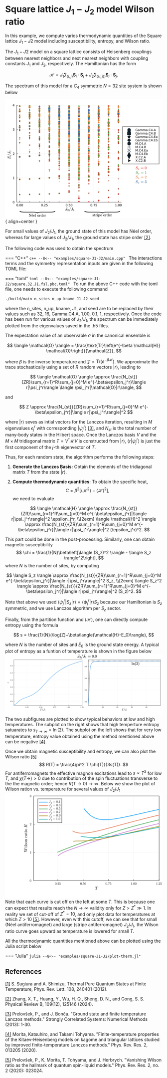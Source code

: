 # Square lattice $J_1-J_2$ model Wilson ratio

In this example, we compute varios thermodynamic quantities of the Square lattice $J_1-J2$ model including susceptibility, entropy, and Wilson ratio.

The $J_1-J2$ model on a square lattice consists of Heisenberg couplings between nearest neighbors and next nearest neighbors with coupling constants $J_1$ and $J_2$, respectively. The Hamiltonian has the form

$$
\mathcal{H} = J_1 \sum_{\langle i,j \rangle} \boldsymbol{S}_i \cdot \boldsymbol{S}_j + J_2 \sum_{\langle\langle i,j \rangle\rangle} \boldsymbol{S}_i \cdot \boldsymbol{S}_j.
$$

The spectrum of this model for a $C_4$ symmetric $N=32$ site system is shown below

![Image title](../img/square-J1-J2-spectrum.png){ align=center }

For small values of $J_2/J_1$, the ground state of this model has Néel order, whereas for large values of $J_2/J_1$, the ground state has stripe order [[2]](#2).

The following code was used to obtain the spectrum

=== "C++"
	```c++
	--8<-- "examples/square-J1-J2/main.cpp"
	```
The interactions terms and the symmetry representation inputs are given in the following TOML file:

=== "toml"
	```toml
	--8<-- "examples/square-J1-J2/square.32.J1.fsl.pbc.toml"
	```
To run the above C++ code with the toml file, one needs to execute the following command 

``` bash
./build/main n_sites n_up kname J1 J2 seed
```
where the n_sites, n_up, kname, J1, and seed are to be replaced by their values such as 32, 16, Gamma.C4.A, 1.00, 0.1, 1, respectively. Once the code has been run for various values of $J_2/J_1$, the spectrum can be immediately plotted from the eigenvalues saved in the .h5 files.


The expectation value of an observable $\mathcal{O}$ in the canonical ensemble is

$$
\langle \mathcal{O} \rangle = \frac{\text{Tr}\left(e^{-\beta \mathcal{H}} \mathcal{O}\right)}{\mathcal{Z}},
$$


where $\beta$ is the inverse temperature and $\mathcal{Z} = \text{Tr}\left(e^{-\beta \mathcal{H}}\right)$. We approximate the trace stochastically using a set of $R$ random vectors $|r\rangle$, leading to

$$
\langle \mathcal{O} \rangle \approx \frac{N_{st}}{ZR}\sum_{r=1}^R\sum_{j=0}^M e^{-\beta\epsilon_j^r}\langle r|\psi_j^r\rangle \langle \psi_j^r|\mathcal{O}|r\rangle,
$$

and 

$$
Z \approx \frac{N_{st}}{ZR}\sum_{r=1}^R\sum_{j=0}^M e^{-\beta\epsilon_j^r}|\langle r|\psi_j^r\rangle|^2
$$

where $|r\rangle$ seves as intial vectors for the Lanczos iteration, resulting in $M$ eigenvalues $\epsilon_j^r$ with corresponding $|\psi_j^r\rangle$ [[3]](#3), and $N_{st}$ is the total number of many-body states in the Hilbert space. Once the Lanczos basis $V$ and the $M\times M$ tridiagonal matrix  $T = V^\dagger \mathcal{H} V$ is constructed from $|r\rangle$, $\langle r|\psi_j^r \rangle$ is just the first component of the $j$-th eigenvector of $T$.

Thus, for each random state, the algorithm performs the following steps:

1. **Generate the Lanczos Basis:** Obtain the elements of the tridiagonal matrix $T$ from the state $|r\rangle$.

2. **Compute thermodynamic quantities:** To obtain the specific heat, 
$$
   C = \beta^2\left[\langle \mathcal{H}^2 \rangle - \langle \mathcal{H} \rangle^2\right],
$$
we need to evaluate

$$
   \langle \mathcal{H} \rangle \approx \frac{N_{st}}{ZR}\sum_{r=1}^R\sum_{j=0}^M e^{-\beta\epsilon_j^r}|\langle r|\psi_j^r\rangle|^2 \epsilon_j^r, \\[2exm]
    \langle \mathcal{H}^2 \rangle \approx \frac{N_{st}}{ZR}\sum_{r=1}^R\sum_{j=0}^M e^{-\beta\epsilon_j^r}|\langle r|\psi_j^r\rangle|^2 (\epsilon_j^r)^2.
$$

This part could be done in the post-processing. Similarly, one can obtain magnetic susceptibility 
$$
   \chi = \frac{1}{N}\beta\left[\langle (S_z)^2 \rangle - \langle S_z \rangle^2\right],
$$
where $N$ is the number of sites, by computing

$$
   \langle S_z \rangle \approx \frac{N_{st}}{ZR}\sum_{r=1}^R\sum_{j=0}^M e^{-\beta\epsilon_j^r}|\langle r|\psi_j^r\rangle|^2 S_z, \\[2exm]
    \langle S_z^2 \rangle \approx \frac{N_{st}}{ZR}\sum_{r=1}^R\sum_{j=0}^M e^{-\beta\epsilon_j^r}|\langle r|\psi_j^r\rangle|^2 (S_z)^2.
$$

Note that above we used $\langle \psi_j^r|S_z|r\rangle = \langle \psi_j^r|r\rangle S_z$ because our Hamiltonian is $S_z$ symmetric, and we use Lanczos algorithm per $S_z$ sector.

Finally, from the partition function and $\langle\mathcal{H}\rangle$, one can directly compute entropy using the formula

$$
s = \frac{1}{N}(\log(Z)+\beta\langle(\mathcal{H}-E_0)\rangle),
$$

where $N$ is the number of sites and $E_0$ is the ground state energy. A typical plot of entropy as a funtion of temperature is shown in the figure below
![Image title](../img/entropy.J1.1.00.J2.0.00.png)
The two subfigures are plotted to show typical behaviors at low and high temperatures. The subplot on the right shows that high temperture entropy satuarates to $s_{T\rightarrow \infty} =\ln(2)$. The subplot on the left shows that for very low temperature, entropy value obtained using the method mentioned above can be negative [[4]](#4).

Once we obtain magnetic susceptibility and entropy, we can also plot the Wilson ratio [[5]](#5)
$$
R(T) = \frac{4\pi^2 T \chi(T)}{3s(T)}.
$$
For antiferromagnets the effective magnon excitations lead to $s\propto T^2$ for low $T$, and $\chi(T\rightarrow)>0$ due to contribution of the spin fluctuations transverse to the the magnetic order; hence $R(T\rightarrow 0) \rightarrow \infty$. Below we show the plot of Wilson ration vs. temperature for several values of $J_2/J_1$
![Image title](../img/WR.square.32.J1.1.00.Jchi.0.00.png)
Note that each curve is cut off on the left at some $T$. This is because one can expect that results reach the $N\rightarrow \infty$ validity only for $Z>Z^*\gg 1$. In reality we set of cut-off of $Z^* = 10$, and only plot data for temperatures at which $Z>10$ [[5]](#5). However, even with this cutoff, we can see that for small (Néel antiferromagnet) and large (stripe antiferromagnet) $J_2/J_1$, the Wilson ratio curve goes upward as temperature is lowered for small $T$.

All the thermodynamic quantities mentioned above can be plotted using the Julia script below

=== "Julia"
	```julia
	--8<-- "examples/square-J1-J2/plot-therm.jl"
	```
## References
<a id="1" href="https://doi.org/10.1103/PhysRevLett.108.240401">[1]</a>
S. Sugiura and A. Shimizu, Thermal Pure Quantum States at Finite Temperature, Phys. Rev. Lett. 108, 240401 (2012).

<a id="2" href="https://journals.aps.org/prresearch/abstract/10.1103/PhysRevResearch.1.033038">[2]</a>
Zhang, X. T., Huang, Y., Wu, H. Q., Sheng, D. N., and Gong, S. S. Physical Review B, 109(12), 125146 (2024).

<a id="3" href="https://link.springer.com/chapter/10.1007/978-3-642-35106-8_1">[3]</a>
Prelovšek, P., and J. Bonča. "Ground state and finite temperature Lanczos methods." Strongly Correlated Systems: Numerical Methods (2013): 1-30.


<a id="4" href="https://journals.aps.org/prresearch/pdf/10.1103/PhysRevResearch.2.013205">[4]</a>
Morita, Katsuhiro, and Takami Tohyama. "Finite-temperature properties of the Kitaev-Heisenberg models on kagome and triangular lattices studied by improved finite-temperature Lanczos methods." Phys. Rev. Res. 2, 013205 (2020).

<a id="5" href="https://journals.aps.org/prresearch/abstract/10.1103/PhysRevResearch.2.023024">[5]</a>
Prelovšek, P., K. Morita, T. Tohyama, and J. Herbrych. "Vanishing Wilson ratio as the hallmark of quantum spin-liquid models." Phys. Rev. Res. 2, no. 2 (2020): 023024.